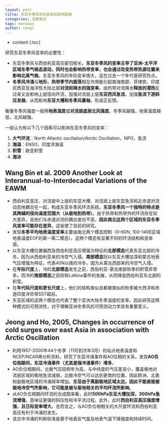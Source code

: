 ```yaml
---
layout: post
title: 东亚冬季风年际变率的影响因素
categories: 文献笔记
tags: monsoon
author: renql
---
```


* content
{:toc}

研究东亚冬季风变率的必要性：  
- 东亚冬季风与西伯利亚高压密切相关。**东亚冬季风的变率主导了亚洲-太平洋区域冬季气候态波动，同时也会影响热带变率，也会通过改变热带热源位置来影响北美气候**。东亚冬季风的年际变率很大，这在过去一个年代是研究热点。  
- **冬季风冷涌**与**地形、热带季节内振荡**相互作用能引起南海南部、菲律宾、印度尼西亚及海洋性大陆北部**对流和降水的强变率**。由热带对流降水**释放的潜热**反过来又会影响上层径向环流，加强对流层上层**东亚西风急流**，加强**急流下游斜压发展**，从而影响**东亚大槽和冬季风暴轴**，形成正反馈。  

衡量冬季风强度一般用**地表温度**或**对流层底层北风强度**。冬季风越强，地表温度越低，北风越强。

一般认为有以下几个因素可以影响东亚冬季风的变率：  
1. **大气环流**：North Atlantic oscillation/Arctic Oscillation，NPO，急流
2. **海温**：ENSO、印度洋海温
3. **积雪**：欧亚积雪
4. **海冰**




## Wang Bin et al. 2009 Another Look at Interannual-to-Interdecadal Variations of the EAWM
- 西伯利亚高压、对流层中上层的东亚大槽、对流层上层东亚急流和近赤道对流动态地耦合在一起，构成东亚冬季风环流系统。**东亚冬季风一个独特的特点是其跨越的径向温度范围大（从极地到热带）**。由于热带和热带外的环流存在较大差异，且他们与赤道对流的耦合度也不高，**因此南北这两个区域的东亚冬季风变率可能存在差异**。这驱使了目前的研究。  
- 发现**冬季平均地表温度变率**主要由南北两个模态控制（0–60N, 100–140E区域地表温度EOF的第一第二模态）。这两个模态有显著不同的环流结构和变率源。  
- 以东亚大槽位置偏西及西伯利亚高压增强为特征的**北部模态**代表东亚北部的冷冬，因为从西伯利亚来的冷空气入侵。**南部模态**则以东亚大槽加深和蒙古地表气压增强为特征，代表40N以南的冷冬，因为从蒙古西部来的冷空气入侵。  
- 在**年际尺度**上，冷的**北部模态**发生之前，西伯利亚-蒙古南部秋季的积雪异常多。而冷的**南部模态**之前则有LaNina事件的发展，从而降低西伯利亚东北部的积雪。  
- 在**年代际尺度和更长尺度**上，他们的结构类似且都被类似的秋季被大西洋和赤道印度洋异常SST超前。  
- 东亚区域的这两个模态也代表了整个亚洲大陆冬季温度的变率。因此研究这两种模式的可预测性，对于理解亚洲冬季风的可预测动力学具有重要意义。

## Jeong and Ho, 2005, Changes in occurrence of cold surges over east Asia in association with Arctic Oscillation
- 利用1957-2000年44个冬季（11月到次年3月）的站点地表温度和NCEP/NCAR再分析资料，研究了东亚冷涌事件和AO位相的关系，发现**AO负位相期间，东亚冷涌事件（尤其是强冷涌事件）增多**。  
- AO负位相期间，北极气压较例年为高，与中纬度的气压差变小，覆盖极地对流层区域的极地急流减弱，北极冷空气可以达到更南的位置，因此欧洲、北美和副极地区域的冷涌频率增加。**东亚由于离副极地区域太远，因此不能直接被极地冷空气所影响，它可能是被与极地相关的平均环流所影响**。
- 从AO负位相期间环流的合成图来看，此时**500hPa东亚大槽加深，300hPa急流增强**，意味证更强的斜压性和冷平流过程。此外，此时**西伯利亚高压强度增强，且日际变率增大**。总而言之，与AO负位相相关的大尺度环流和西伯利亚高压有利于冷涌的发生。
- 该文中冷涌的判断标准是基于地表反气旋及地表气温下降强度和持续时间。
